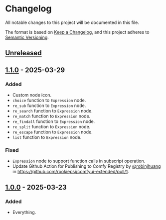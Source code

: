 # Changelog

All notable changes to this project will be documented in this file.

The format is based on [Keep a Changelog](https://keepachangelog.com/en/1.0.0/),
and this project adheres to [Semantic Versioning](https://semver.org/spec/v2.0.0.html).

## [Unreleased]

## [1.1.0] - 2025-03-29

### Added

- Custom node icon.
- `choice` function to `Expression` node.
- `re_sub` function to `Expression` node.
- `re_search` function to `Expression` node.
- `re_match` function to `Expression` node.
- `re_findall` function to `Expression` node.
- `re_split` function to `Expression` node.
- `re_escape` function to `Expression` node.
- `list` function to `Expression` node.

### Fixed

- `Expression` node to support function calls in subscript operation.
- Update Github Action for Publishing to Comfy Registry by [@robinjhuang](https://github.com/robinjhuang) in https://github.com/rookiepsi/comfyui-extended/pull/1.

## [1.0.0] - 2025-03-23

### Added

- Everything.

[unreleased]: https://github.com/rookiepsi/comfyui-extended/compare/v1.1.0...HEAD
[1.1.0]: https://github.com/rookiepsi/comfyui-extended/releases/tag/v1.1.0
[1.0.0]: https://github.com/rookiepsi/comfyui-extended/releases/tag/v1.0.0
